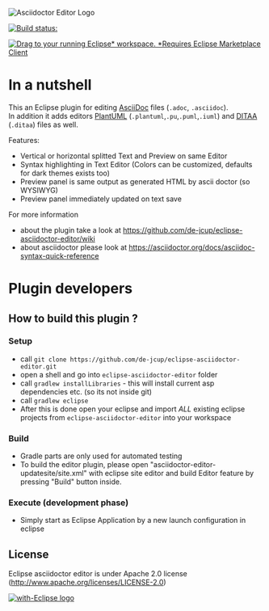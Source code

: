 ![Asciidoctor Editor Logo](https://github.com/de-jcup/eclipse-asciidoctor-editor/blob/master/asciidoctor-editor-other/images/asciidoctor-editor-logo.png)

[![Build status:](https://travis-ci.org/de-jcup/eclipse-asciidoctor-editor.svg?branch=master)](https://travis-ci.org/de-jcup/eclipse-asciidoctor-editor)

[![Drag to your running Eclipse* workspace. *Requires Eclipse Marketplace Client](https://marketplace.eclipse.org/sites/all/themes/solstice/public/images/marketplace/btn-install.png)](http://marketplace.eclipse.org/marketplace-client-intro?mpc_install=3976500 "Drag to your running Eclipse* workspace. *Requires Eclipse Marketplace Client")

# In a nutshell

This an Eclipse plugin for editing [AsciiDoc](https://asciidoctor.org) files (`.adoc`, `.asciidoc`).  
In addition it adds editors [PlantUML](http://plantuml.com/) (`.plantuml`,`.pu`,`.puml`,`.iuml`) 
and [DITAA](http://ditaa.sourceforge.net/) (`.ditaa`) files as well.

Features:

- Vertical or horizontal splitted Text and Preview on same Editor
- Syntax highlighting in Text Editor
  (Colors can be customized, defaults for dark themes exists too)
- Preview panel is same output as generated HTML by ascii doctor
  (so WYSIWYG)
- Preview panel immediately updated on text save

For more information 
- about the plugin take a look at https://github.com/de-jcup/eclipse-asciidoctor-editor/wiki
- about asciidoctor please  look at https://asciidoctor.org/docs/asciidoc-syntax-quick-reference

# Plugin developers
## How to build this plugin ?
### Setup 
- call `git clone https://github.com/de-jcup/eclipse-asciidoctor-editor.git` 
- open a shell and go into `eclipse-asciidoctor-editor` folder
- call `gradlew installLibraries` - this will install current asp dependencies etc. (so its not inside git)
- call `gradlew eclipse`
- After this is done open your eclipse and import *ALL* existing eclipse projects from `eclipse-asciidoctor-editor` into your workspace
### Build
- Gradle parts are only used for automated testing
- To build the editor plugin, please open "asciidoctor-editor-updatesite/site.xml"
  with eclipse site editor and build Editor feature by pressing "Build" button inside.
### Execute (development phase)
- Simply start as Eclipse Application by a new launch configuration in eclipse 


## License
Eclipse asciidoctor editor is under Apache 2.0 license (http://www.apache.org/licenses/LICENSE-2.0)

<a href="http://with-eclipse.github.io/" target="_blank">
<img alt="with-Eclipse logo" src="http://with-eclipse.github.io/with-eclipse-0.jpg" />
</a>

